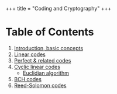 +++
title = "Coding and Cryptography"
+++

# Table of Contents
1. [Introduction, basic concepts](introduction-basic-concepts)
2. [Linear codes](linear-codes)
3. [Perfect & related codes](perfect-related-codes)
4. [Cyclic linear codes](cyclic-linear-codes)
    - [Euclidian algorithm](euclidian-algorithm)
6. [BCH codes](bch-codes)
7. [Reed-Solomon codes](reed-solomon-codes)
<!-- vim: set sua+=.md: -->
